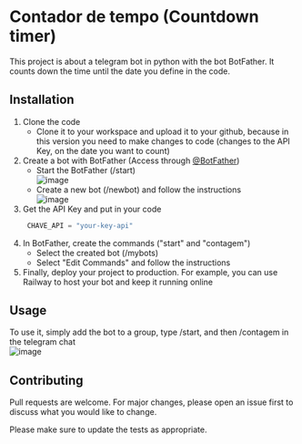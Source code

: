 # Contador de tempo (Countdown timer)

This project is about a telegram bot in python with the bot BotFather. It counts down the time until the date you define in the code.

## Installation

1. Clone the code
   - Clone it to your workspace and upload it to your github, because in this version you need to make changes to code (changes to the API Key, on the date you want to count)
2. Create a bot with BotFather (Access through [@BotFather](https://t.me/BotFather))
   - Start the BotFather (/start)
   </br>![image](https://github.com/user-attachments/assets/729371d4-a90a-4f7c-aa0a-beacda52b51b)
   - Create a new bot (/newbot) and follow the instructions
   </br>![image](https://github.com/user-attachments/assets/50946e01-2e28-44e4-85c9-ae05e70f5fca) 
3. Get the API Key and put in your code
   ```Python
    CHAVE_API = "your-key-api"
   ```
4. In BotFather, create the commands ("start" and "contagem")
   - Select the created bot (/mybots)
   - Select "Edit Commands" and follow the instructions
6. Finally, deploy your project to production. For example, you can use Railway to host your bot and keep it running online

## Usage

To use it, simply add the bot to a group, type /start, and then /contagem in the telegram chat
</br>![image](https://github.com/user-attachments/assets/b624a2f9-8682-4bd6-886c-49ca88ab0905)

## Contributing

Pull requests are welcome. For major changes, please open an issue first
to discuss what you would like to change.

Please make sure to update the tests as appropriate.
